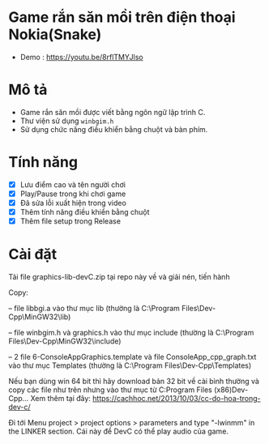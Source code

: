 # Game rắn săn mồi trên điện thoại Nokia(Snake)
- Demo : https://youtu.be/8rflTMYJlso
# Mô tả
- Game rắn săn mồi được viết bằng ngôn ngữ lập trình C.
- Thư viện sử dụng `winbgim.h`
- Sử dụng chức năng điều khiển bằng chuột và bàn phím.

# Tính năng
- [x] Lưu điểm cao và tên người chơi
- [x] Play/Pause trong khi chơi game
- [x] Đã sửa lỗi xuất hiện trong video
- [x] Thêm tính năng điều khiển bằng chuột
- [x] Thêm file setup trong Release

# Cài đặt
Tải file graphics-lib-devC.zip tại repo này về và giải nén, tiến hành

Copy:

– file libbgi.a vào thư mục lib (thường là C:\Program Files\Dev-Cpp\MinGW32\lib)

– file winbgim.h và graphics.h vào thư mục include (thường là C:\Program Files\Dev-Cpp\MinGW32\include)

– 2 file 6-ConsoleAppGraphics.template và file ConsoleApp_cpp_graph.txt vào thư mục Templates (thường là C:\Program Files\Dev-Cpp\Templates)

Nếu bạn dùng win 64 bit thì hãy download bản 32 bit về cài bình thường và copy các file như trên nhưng vào thư mục từ C:Program Files (x86)Dev-Cpp…
Xem thêm tại đây: https://cachhoc.net/2013/10/03/cc-do-hoa-trong-dev-c/

Đi tới Menu project > project options > parameters and type "-lwinmm" in the LINKER section. Cái này để DevC có thể play audio của game.
